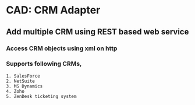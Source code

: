 # CAD: CRM Adapter
## Add multiple CRM using REST based web service
### Access CRM objects using xml on http
### Supports following CRMs,
	1. SalesForce
	2. NetSuite
	3. MS Dynamics
	4. Zoho
	5. ZenDesk ticketing system
